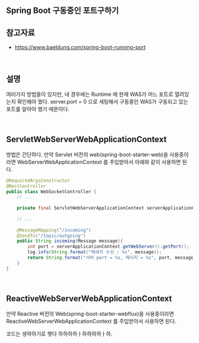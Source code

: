 ## Spring Boot 구동중인 포트구하기

## 참고자료

- https://www.baeldung.com/spring-boot-running-port

<br/>



## 설명

여러가지 방법들이 있지만, 내 경우에는 Runtime 에 현재 WAS가 어느 포트로 열려있는지 확인해야 했다. server.port = 0 으로 세팅해서 구동중인 WAS가 구동되고 있는 포트를 알아야 했기 때문이다.<br/>

<br/>



## ServletWebServerWebApplicationContext 

방법은 간단하다. 만약 Servlet 버전의 web(spring-boot-starter-web)을 사용중이라면 WebServerWebApplicationContext 를 주입받아서 아래와 같이 사용하면 된다.

```java
@RequiredArgsConstructor
@RestController
public class WebSocketController {
    // ...
    
    private final ServletWebServerApplicationContext serverApplicationContext;
    
    // ...
    
    @MessageMapping("/incoming")
    @SendTo("/topic/outgoing")
    public String incoming(Message message){
        int port = serverApplicationContext.getWebServer().getPort();
        log.info(String.format("메세지 수신 : %s", message));
        return String.format("서버 port = %s, 메시지 = %s", port, message.message());
    }
}
```

<br/>



## ReactiveWebServerWebApplicationContext

만약 Reactive 버전의 Web(spring-boot-starter-webflux)을 사용중이라면 ReactiveWebServerWebApplicationContext 를 주입받아서 사용하면 된다.<br/>

코드는 생략하기로 햇다 하하하하ㅏ하하하하ㅏ하.<br/>

